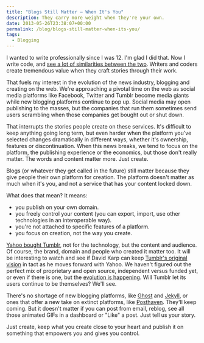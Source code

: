 ```yaml
---
title: "Blogs Still Matter – When It's You"
description: They carry more weight when they're your own.
date: 2013-05-26T23:38:07+00:00
permalink: /blog/blogs-still-matter-when-its-you/
tags:
  - Blogging
---
```


I wanted to write professionally since I was 12. I'm glad I did that. Now I write code, and [see a lot of similarities between the two](/blog/writing-stories-and-code/). Writers and coders create tremendous value when they craft stories through their work.

That fuels my interest in the evolution of the news industry, blogging and creating on the web. We're approaching a pivotal time on the web as social media platforms like Facebook, Twitter and Tumblr become media giants while new blogging platforms continue to pop up. Social media may open publishing to the masses, but the companies that run them sometimes send users scrambling when those companies get bought out or shut down.

That interrupts the stories people create on these services. It's difficult to keep anything going long term, but even harder when the platform you've selected changes dramatically in different ways, whether it's ownership, features or discontinuation. When this news breaks, we tend to focus on the platform, the publishing experience or the economics, but those don't really matter. The words and content matter more. Just create.

Blogs (or whatever they get called in the future) still matter because they give people their own platform for creation. The platform doesn't matter as much when it's you, and not a service that has your content locked down.

What does that mean? It means:

- you publish on your own domain.
- you freely control your content (you can export, import, use other technologies in an interoperable way).
- you're not attached to specific features of a platform.
- you focus on creation, not the way you create.

[Yahoo bought Tumblr](http://allthingsd.com/20130520/yahoos-mayer-and-new-york-mayor-bloomberg-announces-new-office-in-times-square/), not for the technology, but the content and audience. Of course, the brand, domain and people who created it matter too. It will be interesting to watch and see if David Karp can keep [Tumblr's original vision](http://www.marco.org/2013/05/20/one-person-product) in tact as he moves forward with Yahoo. We haven't figured out the perfect mix of proprietary and open source, independent versus funded yet, or even if there is one, but the [evolution is happening](http://ma.tt/2013/05/yahooblr/). Will Tumblr let its users continue to be themselves? We'll see.

There's no shortage of new blogging platforms, like [Ghost](http://tryghost.org/) and [Jekyll](http://jekyllrb.com/), or ones that offer a new take on extinct platforms, like [Posthaven](https://posthaven.com/). They'll keep coming. But it doesn't matter if you can post from email, reblog, see all those animated GIFs in a dashboard or "Like" a post. Just tell us your story.

Just create, keep what you create close to your heart and publish it on something that empowers you and gives you control.
